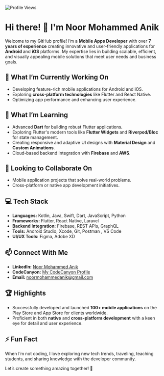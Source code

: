 ![Profile Views](https://komarev.com/ghpvc/?username=NoorMohammedAnik&color=blue&style=flat)

# Hi there! 👋 I'm Noor Mohammed Anik  

Welcome to my GitHub profile! I’m a **Mobile Apps Developer** with over **7 years of experience** creating innovative and user-friendly applications for **Android** and **iOS** platforms. My expertise lies in building scalable, efficient, and visually appealing mobile solutions that meet user needs and business goals.  

## 🔭 What I’m Currently Working On  
- Developing feature-rich mobile applications for Android and iOS.  
- Exploring **cross-platform technologies** like Flutter and React Native.  
- Optimizing app performance and enhancing user experience.  

## 🌱 What I’m Learning  
- Advanced **Dart** for building robust Flutter applications.  
- Exploring Flutter's modern tools like **Flutter Widgets** and **Riverpod/Bloc** for state management.  
- Creating responsive and adaptive UI designs with **Material Design** and **Custom Animations**.  
- Cloud-based backend integration with **Firebase** and **AWS**.  

## 👯 Looking to Collaborate On  
- Mobile application projects that solve real-world problems.  
- Cross-platform or native app development initiatives.  

## 💻 Tech Stack  
- **Languages:** Kotlin, Java, Swift, Dart, JavaScript, Python 
- **Frameworks:** Flutter, React Native, Laravel  
- **Backend Integration:** Firebase, REST APIs, GraphQL  
- **Tools:** Android Studio, Xcode, Git, Postman , VS Code 
- **UI/UX Tools:** Figma, Adobe XD  

## 📫 Connect With Me  
- **LinkedIn:** [Noor Mohammed Anik](https://www.linkedin.com/in/noor-mohammed-anik)  
- **CodeCanyon:** [My CodeCanyon Profile](https://codecanyon.net/user/onlinesoftsell/portfolio)  
- **Email:** [noormohammedanik@gmail.com](mailto:noormohammedanik@gmail.com)  

## 🏆 Highlights  
- Successfully developed and launched **100+ mobile applications** on the Play Store and App Store for clients worldwide.
- Proficient in both **native** and **cross-platform development** with a keen eye for detail and user experience.  

## ⚡ Fun Fact  
When I’m not coding, I love exploring new tech trends, traveling, teaching students, and sharing knowledge with the developer community.  


Let’s create something amazing together! 🚀  
